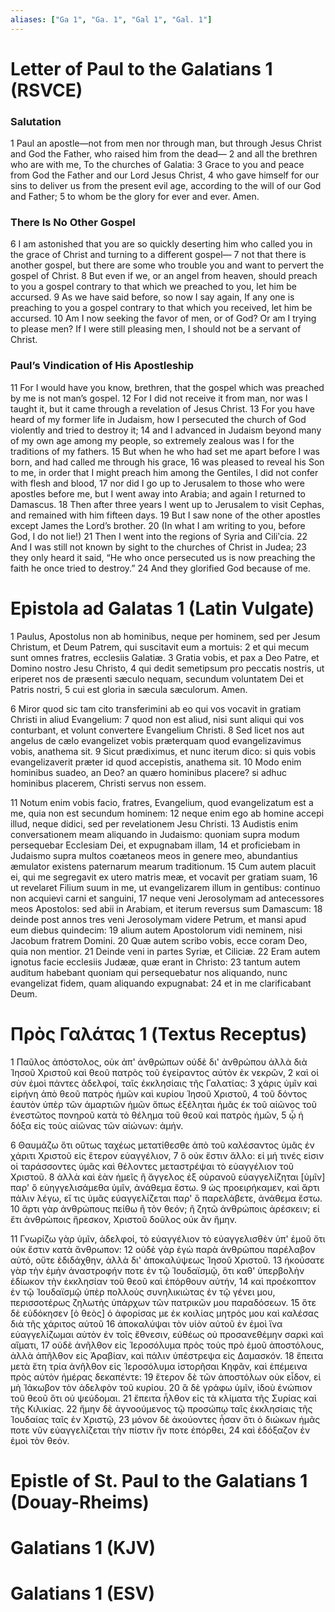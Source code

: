 ```yaml
---
aliases: ["Ga 1", "Ga. 1", "Gal 1", "Gal. 1"]
---
```



# Letter of Paul to the Galatians 1 (RSVCE)

### Salutation
1 Paul an apostle—not from men nor through man, but through Jesus Christ and God the Father, who raised him from the dead—
2 and all the brethren who are with me, To the churches of Galatia:
3 Grace to you and peace from God the Father and our Lord Jesus Christ,
4 who gave himself for our sins to deliver us from the present evil age, according to the will of our God and Father;
5 to whom be the glory for ever and ever. Amen.
### There Is No Other Gospel
6 I am astonished that you are so quickly deserting him who called you in the grace of Christ and turning to a different gospel—
7 not that there is another gospel, but there are some who trouble you and want to pervert the gospel of Christ.
8 But even if we, or an angel from heaven, should preach to you a gospel contrary to that which we preached to you, let him be accursed.
9 As we have said before, so now I say again, If any one is preaching to you a gospel contrary to that which you received, let him be accursed.
10 Am I now seeking the favor of men, or of God? Or am I trying to please men? If I were still pleasing men, I should not be a servant of Christ.
### Paul’s Vindication of His Apostleship
11 For I would have you know, brethren, that the gospel which was preached by me is not man’s gospel.
12 For I did not receive it from man, nor was I taught it, but it came through a revelation of Jesus Christ.
13 For you have heard of my former life in Judaism, how I persecuted the church of God violently and tried to destroy it;
14 and I advanced in Judaism beyond many of my own age among my people, so extremely zealous was I for the traditions of my fathers.
15 But when he who had set me apart before I was born, and had called me through his grace,
16 was pleased to reveal his Son to me, in order that I might preach him among the Gentiles, I did not confer with flesh and blood,
17 nor did I go up to Jerusalem to those who were apostles before me, but I went away into Arabia; and again I returned to Damascus.
18 Then after three years I went up to Jerusalem to visit Cephas, and remained with him fifteen days.
19 But I saw none of the other apostles except James the Lord’s brother.
20 (In what I am writing to you, before God, I do not lie!)
21 Then I went into the regions of Syria and Ciliʹcia.
22 And I was still not known by sight to the churches of Christ in Judea;
23 they only heard it said, “He who once persecuted us is now preaching the faith he once tried to destroy.”
24 And they glorified God because of me.


# Epistola ad Galatas 1 (Latin Vulgate)

1 Paulus, Apostolus non ab hominibus, neque per hominem, sed per Jesum Christum, et Deum Patrem, qui suscitavit eum a mortuis:
2 et qui mecum sunt omnes fratres, ecclesiis Galatiæ.
3 Gratia vobis, et pax a Deo Patre, et Domino nostro Jesu Christo,
4 qui dedit semetipsum pro peccatis nostris, ut eriperet nos de præsenti sæculo nequam, secundum voluntatem Dei et Patris nostri,
5 cui est gloria in sæcula sæculorum. Amen.

6 Miror quod sic tam cito transferimini ab eo qui vos vocavit in gratiam Christi in aliud Evangelium:
7 quod non est aliud, nisi sunt aliqui qui vos conturbant, et volunt convertere Evangelium Christi.
8 Sed licet nos aut angelus de cælo evangelizet vobis præterquam quod evangelizavimus vobis, anathema sit.
9 Sicut prædiximus, et nunc iterum dico: si quis vobis evangelizaverit præter id quod accepistis, anathema sit.
10 Modo enim hominibus suadeo, an Deo? an quæro hominibus placere? si adhuc hominibus placerem, Christi servus non essem.

11 Notum enim vobis facio, fratres, Evangelium, quod evangelizatum est a me, quia non est secundum hominem:
12 neque enim ego ab homine accepi illud, neque didici, sed per revelationem Jesu Christi.
13 Audistis enim conversationem meam aliquando in Judaismo: quoniam supra modum persequebar Ecclesiam Dei, et expugnabam illam,
14 et proficiebam in Judaismo supra multos coætaneos meos in genere meo, abundantius æmulator existens paternarum mearum traditionum.
15 Cum autem placuit ei, qui me segregavit ex utero matris meæ, et vocavit per gratiam suam,
16 ut revelaret Filium suum in me, ut evangelizarem illum in gentibus: continuo non acquievi carni et sanguini,
17 neque veni Jerosolymam ad antecessores meos Apostolos: sed abii in Arabiam, et iterum reversus sum Damascum:
18 deinde post annos tres veni Jerosolymam videre Petrum, et mansi apud eum diebus quindecim:
19 alium autem Apostolorum vidi neminem, nisi Jacobum fratrem Domini.
20 Quæ autem scribo vobis, ecce coram Deo, quia non mentior.
21 Deinde veni in partes Syriæ, et Ciliciæ.
22 Eram autem ignotus facie ecclesiis Judææ, quæ erant in Christo:
23 tantum autem auditum habebant quoniam qui persequebatur nos aliquando, nunc evangelizat fidem, quam aliquando expugnabat:
24 et in me clarificabant Deum.


# Πρὸς Γαλάτας 1 (Textus Receptus)

1 Παῦλος ἀπόστολος, οὐκ ἀπ' ἀνθρώπων οὐδὲ δι' ἀνθρώπου ἀλλὰ διὰ Ἰησοῦ Χριστοῦ καὶ θεοῦ πατρὸς τοῦ ἐγείραντος αὐτὸν ἐκ νεκρῶν,
2 καὶ οἱ σὺν ἐμοὶ πάντες ἀδελφοί, ταῖς ἐκκλησίαις τῆς Γαλατίας:
3 χάρις ὑμῖν καὶ εἰρήνη ἀπὸ θεοῦ πατρὸς ἡμῶν καὶ κυρίου Ἰησοῦ Χριστοῦ,
4 τοῦ δόντος ἑαυτὸν ὑπὲρ τῶν ἁμαρτιῶν ἡμῶν ὅπως ἐξέληται ἡμᾶς ἐκ τοῦ αἰῶνος τοῦ ἐνεστῶτος πονηροῦ κατὰ τὸ θέλημα τοῦ θεοῦ καὶ πατρὸς ἡμῶν,
5 ᾧ ἡ δόξα εἰς τοὺς αἰῶνας τῶν αἰώνων: ἀμήν.

6 Θαυμάζω ὅτι οὕτως ταχέως μετατίθεσθε ἀπὸ τοῦ καλέσαντος ὑμᾶς ἐν χάριτι Χριστοῦ εἰς ἕτερον εὐαγγέλιον,
7 ὃ οὐκ ἔστιν ἄλλο: εἰ μή τινές εἰσιν οἱ ταράσσοντες ὑμᾶς καὶ θέλοντες μεταστρέψαι τὸ εὐαγγέλιον τοῦ Χριστοῦ.
8 ἀλλὰ καὶ ἐὰν ἡμεῖς ἢ ἄγγελος ἐξ οὐρανοῦ εὐαγγελίζηται [ὑμῖν] παρ' ὃ εὐηγγελισάμεθα ὑμῖν, ἀνάθεμα ἔστω.
9 ὡς προειρήκαμεν, καὶ ἄρτι πάλιν λέγω, εἴ τις ὑμᾶς εὐαγγελίζεται παρ' ὃ παρελάβετε, ἀνάθεμα ἔστω.
10 ἄρτι γὰρ ἀνθρώπους πείθω ἢ τὸν θεόν; ἢ ζητῶ ἀνθρώποις ἀρέσκειν; εἰ ἔτι ἀνθρώποις ἤρεσκον, Χριστοῦ δοῦλος οὐκ ἂν ἤμην.

11 Γνωρίζω γὰρ ὑμῖν, ἀδελφοί, τὸ εὐαγγέλιον τὸ εὐαγγελισθὲν ὑπ' ἐμοῦ ὅτι οὐκ ἔστιν κατὰ ἄνθρωπον:
12 οὐδὲ γὰρ ἐγὼ παρὰ ἀνθρώπου παρέλαβον αὐτό, οὔτε ἐδιδάχθην, ἀλλὰ δι' ἀποκαλύψεως Ἰησοῦ Χριστοῦ.
13 ἠκούσατε γὰρ τὴν ἐμὴν ἀναστροφήν ποτε ἐν τῷ Ἰουδαϊσμῷ, ὅτι καθ' ὑπερβολὴν ἐδίωκον τὴν ἐκκλησίαν τοῦ θεοῦ καὶ ἐπόρθουν αὐτήν,
14 καὶ προέκοπτον ἐν τῷ Ἰουδαϊσμῷ ὑπὲρ πολλοὺς συνηλικιώτας ἐν τῷ γένει μου, περισσοτέρως ζηλωτὴς ὑπάρχων τῶν πατρικῶν μου παραδόσεων.
15 ὅτε δὲ εὐδόκησεν [ὁ θεὸς] ὁ ἀφορίσας με ἐκ κοιλίας μητρός μου καὶ καλέσας διὰ τῆς χάριτος αὐτοῦ
16 ἀποκαλύψαι τὸν υἱὸν αὐτοῦ ἐν ἐμοὶ ἵνα εὐαγγελίζωμαι αὐτὸν ἐν τοῖς ἔθνεσιν, εὐθέως οὐ προσανεθέμην σαρκὶ καὶ αἵματι,
17 οὐδὲ ἀνῆλθον εἰς Ἱεροσόλυμα πρὸς τοὺς πρὸ ἐμοῦ ἀποστόλους, ἀλλὰ ἀπῆλθον εἰς Ἀραβίαν, καὶ πάλιν ὑπέστρεψα εἰς Δαμασκόν.
18 ἔπειτα μετὰ ἔτη τρία ἀνῆλθον εἰς Ἱεροσόλυμα ἱστορῆσαι Κηφᾶν, καὶ ἐπέμεινα πρὸς αὐτὸν ἡμέρας δεκαπέντε:
19 ἕτερον δὲ τῶν ἀποστόλων οὐκ εἶδον, εἰ μὴ Ἰάκωβον τὸν ἀδελφὸν τοῦ κυρίου.
20 ἃ δὲ γράφω ὑμῖν, ἰδοὺ ἐνώπιον τοῦ θεοῦ ὅτι οὐ ψεύδομαι.
21 ἔπειτα ἦλθον εἰς τὰ κλίματα τῆς Συρίας καὶ τῆς Κιλικίας.
22 ἤμην δὲ ἀγνοούμενος τῷ προσώπῳ ταῖς ἐκκλησίαις τῆς Ἰουδαίας ταῖς ἐν Χριστῷ,
23 μόνον δὲ ἀκούοντες ἦσαν ὅτι ὁ διώκων ἡμᾶς ποτε νῦν εὐαγγελίζεται τὴν πίστιν ἥν ποτε ἐπόρθει,
24 καὶ ἐδόξαζον ἐν ἐμοὶ τὸν θεόν.


# Epistle of St. Paul to the Galatians 1 (Douay-Rheims)


# Galatians 1 (KJV)


# Galatians 1 (ESV)

